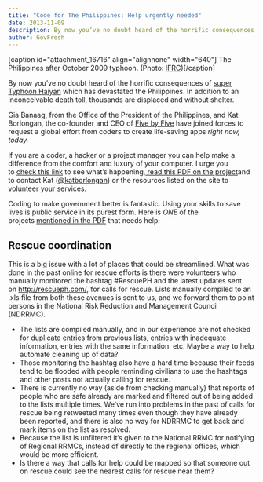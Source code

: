 ```yaml
---
title: "Code for The Philippines: Help urgently needed"
date: 2013-11-09
description: By now you’ve no doubt heard of the horrific consequences of super Typhoon Haiyan which has devastated the Philippines. In addition to an inconceivable death toll, thousands are displaced and without shelter.
author: GovFresh
---
```


[caption id="attachment_16716" align="alignnone" width="640"] The Philippines after October 2009 typhoon. (Photo: <a href="http://www.flickr.com/photos/21532636@N05/4244093557/in/photolist-7t369R-7t36rD-7t74cb-7t74iG-7t74mG-7t74sY-7HgsoM-7K2Q1j-8WuxVP-7xFXo6-dzdknf-agNBqW-agKNRX-agKNPH-agKNQK-agNCbb-dkQ4TR-8nVZ1v-dLXEWX-ap9NYe-7HtqK1-g5vn4h-g5vk8d-g9TjJQ-9ARXxH-9Fecxr-83m2BS-a5yJpX-8sjPtM-brM4xa-9ARXxr-7He1jh-9Yevur-cCaEp5-cCaFuj-cCawDm-bBNCxo-crPh5h-azT6F4-bX8ctC-ft7Qgy-bqsTNt-8sjLT8-bdCDPz-7KG1uu-gueoTp-bCq8WH-9hjhub-9hga6V-azBDuq-9uefut">IFRC</a>)[/caption]

By now you’ve no doubt heard of the horrific consequences of <a href="http://www.usatoday.com/story/news/world/2013/11/09/typhoon-haiyan-philippines-vietnam/3483099/" target="_blank">super Typhoon Haiyan</a> which has devastated the Philippines. In addition to an inconceivable death toll, thousands are displaced and without shelter.

Gia Banaag, from the Office of the President of the Philippines, and Kat Borlongan, the co-founder and CEO of <a href="http://fivebyfive.io/" target="_blank">Five by Five</a> have joined forces to request a global effort from coders to create life-saving apps <em>right now, today.</em>

If you are a coder, a hacker or a project manager you can help make a difference from the comfort and luxury of your computer. I urge you to <a href="https://geekli.st/hackathon/52793a2660fb3f52d50001f8" target="_blank">check this link</a> to see what’s happening,<a href="http://www.nickselby.com/blog/wp-content/uploads/2013/11/Call-to-arms-Developers-vs.-Typhoon-Haiyan-.pdf" target="_blank"> read this PDF on the project</a>and to contact Kat (<a href="https://twitter.com/KatBorlongan" target="_blank">@katborlongan</a>) or the resources listed on the site to volunteer your services.

Coding to make government better is fantastic. Using your skills to save lives is public service in its purest form. Here is <em>ONE</em> of the projects <a href="http://www.nickselby.com/blog/wp-content/uploads/2013/11/Call-to-arms-Developers-vs.-Typhoon-Haiyan-.pdf" target="_blank">mentioned in the PDF</a> that needs help:

<h2>Rescue coordination</h2>

This is a big issue with a lot of places that could be streamlined. What was done in the past online for rescue efforts is there were volunteers who manually monitored the hashtag #RescuePH and the latest updates sent on <a href="http://rescueph.com/" target="_blank">http://rescueph.com/</a>, for calls for rescue. Lists manually compiled to an .xls file from both these avenues is sent to us, and we forward them to point persons in the National Risk Reduction and Management Council (NDRRMC).

<ul>
	<li>The lists are compiled manually, and in our experience are not checked for duplicate entries from previous lists, entries with inadequate information, entries with the same information. etc. Maybe a way to help automate cleaning up of data?</li>
	<li>Those monitoring the hashtag also have a hard time because their feeds tend to be flooded with people reminding civilians to use the hashtags and other posts not actually calling for rescue.</li>
	<li>There is currently no way (aside from checking manually) that reports of people who are safe already are marked and filtered out of being added to the lists multiple times. We’ve run into problems in the past of calls for rescue being retweeted many times even though they have already been reported, and there is also no way for NDRRMC to get back and mark items on the list as resolved.</li>
	<li>Because the list is unfiltered it’s given to the National RRMC for notifying of Regional RRMCs, instead of directly to the regional offices, which would be more efficient.</li>
	<li>Is there a way that calls for help could be mapped so that someone out on rescue could see the nearest calls for rescue near them?</li>
</ul>
